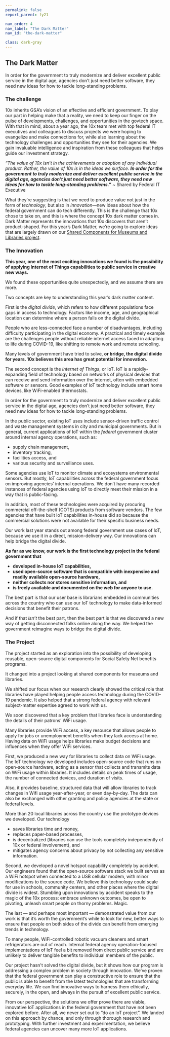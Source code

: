 ```yaml
---
permalink: false
report_parent: fy21

nav_order: 4
nav_label: "The Dark Matter"
nav_id: "the-dark-matter"

class: dark-gray
---
```

## The Dark Matter

In order for the government to truly modernize and deliver excellent public service in the digital age, agencies don’t just need better software, they need new ideas for how to tackle long-standing problems.

### The challenge

10x inherits GSA’s vision of an effective and efficient government. To play our part in helping make that a reality, we need to keep our finger on the pulse of developments, challenges, and opportunities in the govtech space. With that in mind, about a year ago, the 10x team met with top federal IT executives and colleagues to discuss projects we were hoping to evangelize and make connections for, while also learning about the technology challenges and opportunities they see for their agencies. We gain invaluable intelligence and inspiration from these colleagues that helps guide our investment strategy.

_“The value of 10x isn’t in the achievements or adoption of any individual product. Rather, the value of 10x is in the ideas we surface. **In order for the government to truly modernize and deliver excellent public service in the digital age, agencies don’t just need better software, they need new ideas for how to tackle long-standing problems.”**_
~ Shared by Federal IT Executive

What they’re suggesting is that we need to produce value not just in the form of _technology_, but also in _innovation_—new ideas about how the federal government can do tech differently. This is the challenge that 10x chose to take on, and this is where the concept 10x dark matter comes in. Dark Matter represents the innovations that 10x discovers that aren’t product-shaped. For this year’s Dark Matter, we’re going to explore ideas that are largely drawn on our [Shared Components for Museums and Libraries project](../../projects/shared-components-for-museums-and-libraries/).

### The Innovation

**This year, one of the most exciting innovations we found is the possibility of applying Internet of Things capabilities to public service in creative new ways.**

We found these opportunities quite unexpectedly, and we assume there are more.

Two concepts are key to understanding this year’s dark matter content.

First is the _digital divide_, which refers to how different populations face gaps in access to technology. Factors like income, age, and geographical location can determine where a person falls on the digital divide.

People who are less-connected face a number of disadvantages, including difficulty participating in the digital economy. A practical and timely example are the challenges people without reliable internet access faced in adapting to life during COVID-19, like shifting to remote work and remote schooling.

Many levels of government have tried to solve, **or bridge, the digital divide for years. 10x believes this area has great potential for innovation.**

The second concept is the _Internet of Things_, or IoT. IoT is a rapidly-expanding field of technology based on networks of physical devices that can receive and send information over the internet, often with embedded software or sensors. Good examples of IoT technology include smart home devices, like WiFi-enabled thermostats.

<div class="grid-row">
  <div class="grid-col-12 calloutFullDark">
    <p>In order for the government to truly modernize and deliver excellent public service in the digital age, agencies don’t just need better software, they need new ideas for how to tackle long-standing problems.</p>
  </div>
</div>


In the public sector, existing IoT uses include sensor-driven traffic control and waste management systems in city and municipal governments. But in general, current applications of IoT within the _federal_ government cluster around internal agency operations, such as:

- supply chain management,
- inventory tracking,
- facilities access, and
- various security and surveillance uses.

Some agencies use IoT to monitor climate and ecosystems environmental sensors. But mostly, IoT capabilities across the federal government focus on improving agencies’ internal operations. We don’t have many recorded instances of federal agencies using IoT to directly meet their mission in a way that is public-facing.

In addition, most of these technologies were acquired by procuring commercial off-the-shelf (COTS) products from software vendors. The few agencies that have built IoT capabilities in-house did so because the commercial solutions were not available for their specific business needs.

Our work last year stands out among federal government use cases of IoT, because we use it in a direct, mission-delivery way. Our innovations can help bridge the digital divide.

**As far as we know, our work is the first technology project in the federal government that**

- **developed in-house IoT capabilities,**
- **used open-source software that is compatible with inexpensive and readily available open-source hardware,**
- **neither collects nor stores sensitive information, and**
- **is freely available and documented on the web for anyone to use.**

The best part is that our user base is librarians embedded in communities across the country who can use our IoT technology to make data-informed decisions that benefit their patrons.

And if that _isn’t_ the best part, then the best part is that we discovered a new way of getting disconnected folks online along the way. We helped the government reimagine ways to bridge the digital divide.

### The Project

The project started as an exploration into the possibility of developing reusable, open-source digital components for Social Safety Net benefits programs.

It changed into a project looking at shared components for museums and libraries.

We shifted our focus when our research clearly showed the critical role that libraries have played helping people access technology during the COVID-19 pandemic. It also helped that a strong federal agency with relevant subject-matter expertise agreed to work with us.

We soon discovered that a key problem that libraries face is understanding the details of their patrons’ WiFi usage.

Many libraries provide WiFi access, a key resource that allows people to apply for jobs or unemployment benefits when they lack access at home. Having data on WiFi usage helps libraries make budget decisions and influences when they offer WiFi services.

First, we produced a new way for libraries to collect data on WiFi usage. The IoT technology we developed includes open-source code that runs on open-source hardware, acting as a sensor that collects and transmits data on WiFi usage within libraries. It includes details on peak times of usage, the number of connected devices, and duration of visits.

Also, it provides baseline, structured data that will allow libraries to track changes in Wifi usage year-after-year, or even day-by-day. The data can also be exchanged with other granting and policy agencies at the state or federal levels.

More than 20 local libraries across the country use the prototype devices we developed. Our technology

- saves libraries time and money,
- replaces paper-based processes,
- is decentralized (libraries can use the tools completely independently of 10x or federal involvement), and
- mitigates agency concerns about privacy by not collecting any sensitive information.

Second, we developed a novel hotspot capability completely by accident. Our engineers found that the open-source software stack we built serves as a WiFi hotspot when connected to a USB cellular modem, with minor modifications to the source code. We believe this technology could scale for use in schools, community centers, and other places where the digital divide is widest. Stumbling upon innovations by accident speaks to the magic of the 10x process: embrace unknown outcomes, be open to pivoting, unleash smart people on thorny problems. Magic.

The last — and perhaps most important — demonstrated value from our work is that it’s worth the government’s while to look for new, better ways to ensure that people on both sides of the divide can benefit from emerging trends in technology.

To many people, WiFi-controlled robotic vacuum cleaners and smart refrigerators are out of reach. Internal federal agency operation-focused implementations of IoT feel a bit removed from direct public service and are unlikely to deliver tangible benefits to individual members of the public.

Our project hasn't solved the digital divide, but it shows how our program is addressing a complex problem in society through innovation. We’ve proven that the federal government can play a constructive role to ensure that the public is able to benefit from the latest technologies that are transforming everyday life. We can find innovative ways to harness them ethically, securely, in the open, and always in the pursuit of excellent public service.

From our perspective, the solutions we offer prove there are viable, innovative IoT applications in the federal government that have not been explored before. After all, we never set out to “do an IoT project”. We landed on this approach by chance, and only through thorough research and prototyping. With further investment and experimentation, we believe federal agencies can uncover many more IoT applications.